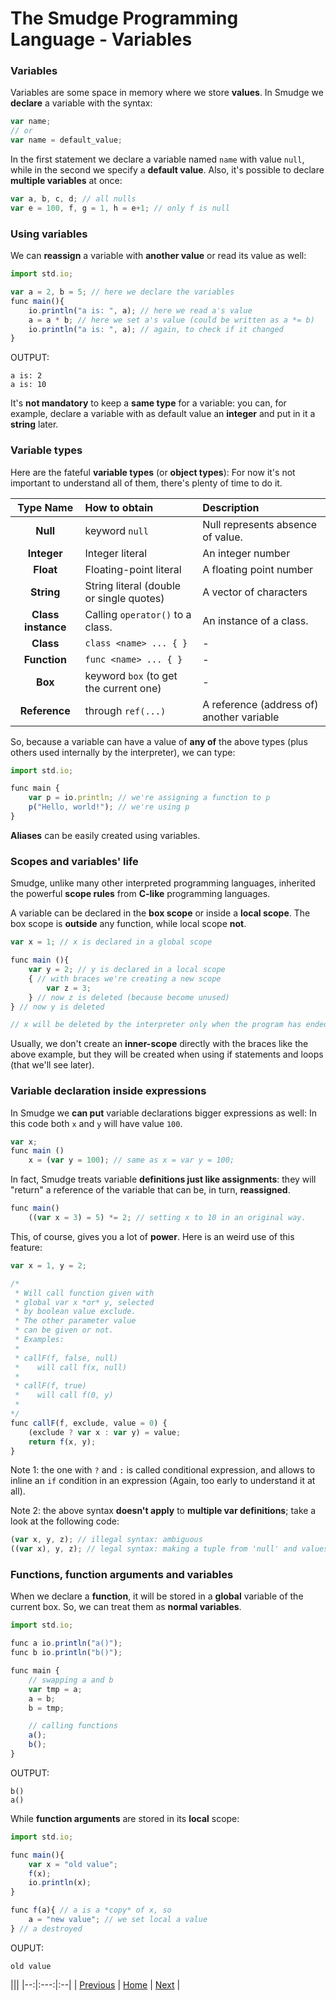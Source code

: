 # The Smudge Programming Language - Variables

### Variables
Variables are some space in memory where we store **values**.
In Smudge we **declare** a variable with the syntax:

```js
var name;
// or
var name = default_value;
```

In the first statement we declare a variable named `name` with value `null`,
while in the second we specify a **default value**.
Also, it's possible to declare **multiple variables** at once:

```js
var a, b, c, d; // all nulls
var e = 100, f, g = 1, h = e+1; // only f is null
```

### Using variables
We can **reassign** a variable with **another value** or read its value as well:

```js
import std.io;

var a = 2, b = 5; // here we declare the variables
func main(){
    io.println("a is: ", a); // here we read a's value
    a = a * b; // here we set a's value (could be written as a *= b)
    io.println("a is: ", a); // again, to check if it changed
}
```

OUTPUT:

```
a is: 2
a is: 10
```

It's **not mandatory** to keep a **same type** for a variable: you can, for example,
declare a variable with as default value an **integer** and put in it a **string** later.

### Variable types
Here are the fateful **variable types** (or **object types**):
For now it's not important to understand all of them, there's plenty of time to do it.

| Type Name | How to obtain | Description |
|:---------:|:--------------|:------------|
| **Null**  | keyword `null` | Null represents absence of value. |
| **Integer** | Integer literal | An integer number |
| **Float** | Floating-point literal | A floating point number |
| **String** | String literal (double or single quotes) | A vector of characters |
| **Class instance** | Calling `operator()` to a class. | An instance of a class. |  
| **Class** | `class <name> ... { }` | - |
| **Function** | `func <name> ... { }` | - |
| **Box** | keyword `box` (to get the current one) | - |
| **Reference** | through `ref(...)` | A reference (address of) another variable |

So, because a variable can have a value of **any of** the above types (plus others used internally by the interpreter), we can type:

```js
import std.io;

func main {
    var p = io.println; // we're assigning a function to p
    p("Hello, world!"); // we're using p
}
```

**Aliases** can be easily created using variables.

### Scopes and variables' life
Smudge, unlike many other interpreted programming languages, inherited the powerful
**scope rules** from **C-like** programming languages.

A variable can be declared in the **box scope** or inside a **local scope**.
The box scope is **outside** any function, while local scope **not**.
```js
var x = 1; // x is declared in a global scope

func main (){
    var y = 2; // y is declared in a local scope
    { // with braces we're creating a new scope
        var z = 3;
    } // now z is deleted (because become unused)
} // now y is deleted

// x will be deleted by the interpreter only when the program has ended.
```

Usually, we don't create an **inner-scope** directly with the braces like the above example,
but they will be created when using if statements and loops (that we'll see later).

### Variable declaration inside expressions
In Smudge we **can put** variable declarations bigger expressions as well:
In this code both `x` and `y` will have value `100`.

```js
var x;
func main ()
    x = (var y = 100); // same as x = var y = 100;
```

In fact, Smudge treats variable **definitions just like assignments**: they will "return" a reference of the variable that can be, in turn, **reassigned**.

```js
func main()
    ((var x = 3) = 5) *= 2; // setting x to 10 in an original way.
```

This, of course, gives you a lot of **power**.
Here is an weird use of this feature:

```js
var x = 1, y = 2;

/*
 * Will call function given with
 * global var x *or* y, selected
 * by boolean value exclude.
 * The other parameter value
 * can be given or not.
 * Examples:
 *
 * callF(f, false, null)
 *    will call f(x, null)
 *
 * callF(f, true)
 *    will call f(0, y)
 *
*/
func callF(f, exclude, value = 0) {
    (exclude ? var x : var y) = value;
    return f(x, y);
}
```

Note 1: the one with `?` and `:` is called conditional expression,
and allows to inline an `if` condition in an expression (Again, too early to understand it at all).

Note 2: the above syntax **doesn't apply** to **multiple var definitions**; take
a look at the following code:

```js
(var x, y, z); // illegal syntax: ambiguous
((var x), y, z); // legal syntax: making a tuple from 'null' and values of x and y
```

### Functions, function arguments and variables
When we declare a **function**, it will be stored in a **global** variable of the current box. So, we can treat them as **normal variables**.

```js
import std.io;

func a io.println("a()");
func b io.println("b()");

func main {
    // swapping a and b
    var tmp = a;
    a = b;
    b = tmp;

    // calling functions
    a();
    b();
}
```

OUTPUT:

```
b()
a()
```

While **function arguments** are stored in its **local** scope:

```js
import std.io;

func main(){
    var x = "old value";
    f(x);
    io.println(x);
}

func f(a){ // a is a *copy* of x, so
    a = "new value"; // we set local a value
} // a destroyed
```

OUPUT:
```
old value
```

|||
|--:|:---:|:--|
| [Previous](functions.md) | [Home](https://rimuz.github.io/smudge/) | [Next](if-and-loops.md) |
